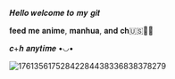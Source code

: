 𝑯𝒆𝒍𝒍𝒐 𝒘𝒆𝒍𝒄𝒐𝒎𝒆 𝒕𝒐 𝒎𝒚 𝒈𝒊𝒕


𝐟𝐞𝐞𝐝 𝐦𝐞 𝐚𝐧𝐢𝐦𝐞, 𝐦𝐚𝐧𝐡𝐮𝐚, 𝐚𝐧𝐝 𝐜𝐡🇺🇸🦅🦅


𝒄+𝒉 𝒂𝒏𝒚𝒕𝒊𝒎𝒆 •◡•

![17613561752842284438336838378279](https://github.com/user-attachments/assets/54b48101-0b33-453f-8dff-a2e040b591d7)
